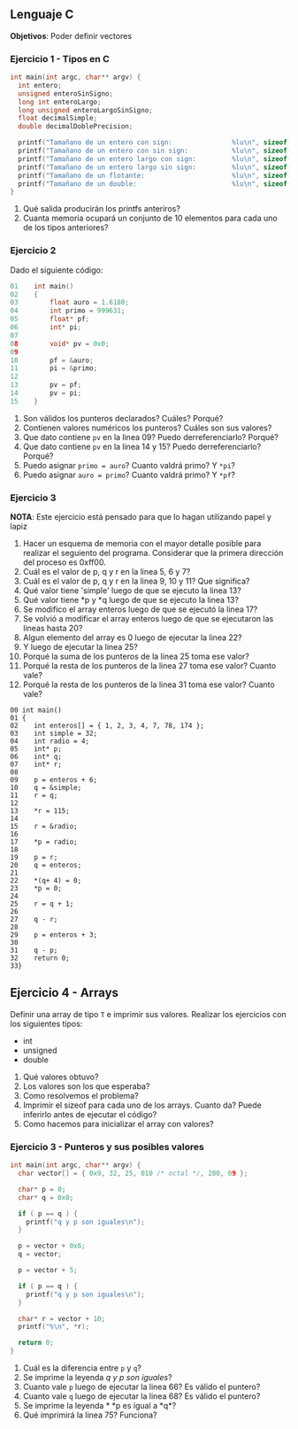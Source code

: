 ## Lenguaje C

**Objetivos**: Poder definir vectores 

### Ejercicio 1 - Tipos en C

```c
int main(int argc, char** argv) {
  int entero;
  unsigned enteroSinSigno;
  long int enteroLargo;
  long unsigned enteroLargoSinSigno;
  float decimalSimple;
  double decimalDoblePrecision;

  printf("Tamañano de un entero con sign:               %lu\n", sizeof(entero) );
  printf("Tamañano de un entero con sin sign:           %lu\n", sizeof(enteroSinSigno) );
  printf("Tamañano de un entero largo con sign:         %lu\n", sizeof(enteroLargo) );
  printf("Tamañano de un entero largo sin sign:         %lu\n", sizeof(enteroLargoSinSigno ) );
  printf("Tamañano de un flotante:                      %lu\n", sizeof(decimalSimple) );
  printf("Tamañano de un double:                        %lu\n", sizeof(decimalDoblePrecision) );
}
```

1. Qué salida producirán los printfs anteriros?
2. Cuanta memoria ocupará un conjunto  de 10 elementos para cada uno de los tipos anteriores?

### Ejercicio 2

Dado el siguiente código:

```c
01    int main()
02    {
03        float auro = 1.6180;
04        int primo = 999631;
05        float* pf;
06        int* pi;
07  
08        void* pv = 0x0;
09
10        pf = &auro;
11        pi = &primo;
12
13        pv = pf;
14        pv = pi;
15    }
```
1. Son válidos los punteros declarados? Cuáles? Porqué?
2. Contienen valores numéricos los punteros? Cuáles son sus valores?
3. Que dato contiene ```pv``` en la linea 09? Puedo derreferenciarlo? Porqué?
4. Que dato contiene ```pv``` en la linea 14 y 15? Puedo derreferenciarlo? Porqué?
5. Puedo asignar ```primo = auro```? Cuanto valdrá primo? Y ```*pi```?
6. Puedo asignar ```auro = primo```? Cuanto valdrá primo? Y ```*pf```?

### Ejercicio 3

**NOTA**: Este ejercicio está pensado para que lo hagan utilizando papel y lapiz

1. Hacer un esquema de memoria con el mayor detalle posible para realizar el seguiento del programa. Considerar que la primera dirección del proceso es 0xff00.
2. Cuál es el valor de p, q y r en la linea 5, 6 y 7?
3. Cuál es el valor de p, q y r en la linea 9, 10 y 11? Que significa?
4. Qué valor tiene 'simple' luego de que se ejecuto la linea 13?
5. Qué valor tiene *p y *q luego de que se ejecuto la linea 13?
6. Se modifico el array enteros luego de que se ejecutó la linea 17?
7. Se volvió a modificar el array enteros luego de que se ejecutaron las lineas hasta 20?
8. Algun elemento del array es 0 luego de ejecutar la linea 22?
9. Y luego de ejecutar la linea 25?
10. Porqué la suma de los punteros de la linea 25 toma ese valor?
11. Porqué la resta de los punteros de la linea 27 toma ese valor? Cuanto vale?
11. Porqué la resta de los punteros de la linea 31 toma ese valor? Cuanto vale?


```
00 int main()
01 {
02    int enteros[] = { 1, 2, 3, 4, 7, 78, 174 };
03    int simple = 32;
04    int radio = 4;
05    int* p;
06    int* q;
07    int* r;
08    
09    p = enteros + 6;
10    q = &simple;
11    r = q;
12    
13    *r = 115;
14    
15    r = &radio;
16    
17    *p = radio;
18    
19    p = r;
20    q = enteros;
21    
22    *(q+ 4) = 0;
23    *p = 0;
24    
25    r = q + 1;
26    
27    q - r;
28  
29    p = enteros + 3;
30    
31    q - p;
32    return 0;
33}
```


## Ejercicio 4 - Arrays

Definir una array de tipo ```T``` e imprimir sus valores. Realizar los ejercicios con los siguientes tipos:

+ int
+ unsigned
+ double

1. Qué valores obtuvo?
2. Los valores son los que esperaba?
3. Como resolvemos el problema?
4. Imprimir el sizeof para cada uno de los arrays. Cuanto da? Puede inferirlo antes de ejecutar el código?
5. Como hacemos para inicializar el array con valores?

### Ejercicio 3 - Punteros y sus posibles valores

```c
int main(int argc, char** argv) {
  char vector[] = { 0x9, 32, 25, 010 /* octal */, 200, 09 };

  char* p = 0;
  char* q = 0x0;

  if ( p == q ) {
    printf("q y p son iguales\n");
  }

  p = vector + 0x6;
  q = vector;

  p = vector + 5;

  if ( p == q ) {
    printf("q y p son iguales\n");
  }

  char* r = vector + 10;
  printf("%\n", *r);

  return 0;
}
```

1. Cuál es la diferencia entre ```p``` y ```q```?
2. Se imprime la leyenda *q y p son iguales*?
3. Cuanto vale ```p``` luego de ejecutar la linea 66? Es válido el puntero?
4. Cuanto vale ```q``` luego de ejecutar la linea 68? Es válido el puntero?
5. Se imprime la leyenda * \*p es igual a \*q*?
6. Qué imprimirá la linea 75? Funciona?

